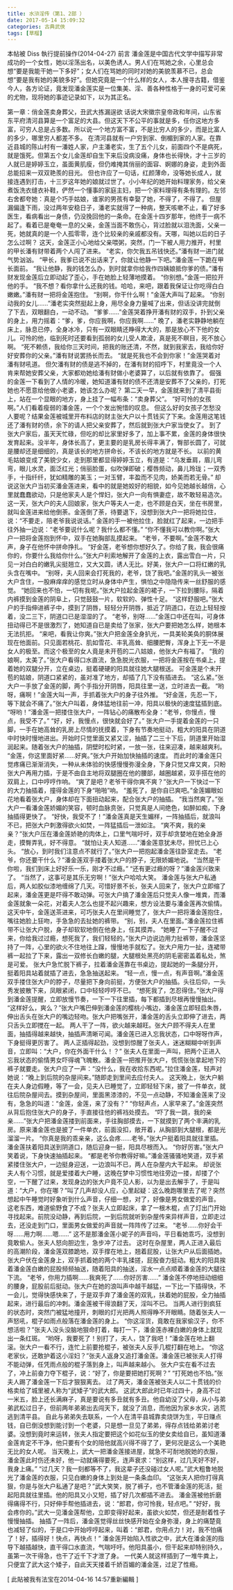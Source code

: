 ```yaml
---
title: 水浒淫传（第1、2部 ）
date: 2017-05-14 15:09:32
categories: 古典武俠
tags: [草榴]
---
```

本帖被 Diss 執行提前操作(2014-04-27)
前言
潘金莲是中国古代文学中描写非常成功的一个女性，她以淫荡出名，以美色诱人。男人们在骂她之余，心里总会想“要是我能干她一下多好”；女人们在骂她的同时对她的美貌羡慕不已，总会想“要是我有她的美貌多好”。但她究竟是一个什么样的女人，本人搜寻古籍，借鉴今人，各方论证，竟发现潘金莲实是一位集美、淫、善各种性格于一身的可爱可亲的尤物，现将她的事迹记录如下，以为其正名。


第一章：俏金莲卖身葬父，丑武大拣漏逞欲
话说大宋徽宗皇帝政和年间，山东省东平府清河县算是一个富足的大县。但这天下不公平的事就是多，任你这地方多富，可穷人总是占多数。所以说一个地方富不富，不是比穷人的多少，而是比富人的多少，哪里穷人都差不多。
在清河县就有一户穷到家、倒楣到家的人家。在靠近县城的陈山村有一潘姓人家，户主潘老实，生了五个儿女，前面四个不是病死，就是饿死。但第五个女儿金莲却自生下来后没病没痛，身体也长得快，才十三岁的人就已是婷婷玉立，虽面黄肌瘦，但仍难掩其俏丽的面容、婀娜的身姿，走到外面总能招来一双双艳羨的目光。
但也许应了一句话，红颜薄命，没等她长成人，就接连遇到打击，十三岁这年她的娘就过世了。小小年纪的她开始料理家务，给父亲煮饭洗衣缝衣补鞋，俨然一个懂事的家庭主妇，把一个家料理得有条有理的。左邻右舍都夸她：真是个巧手姑娘，谁家的男孩有幸娶了她，不得了，不得了。
但屋漏偏逢下雨，没过两年安稳日子，潘老实就得了一种病，整天咳嗽不止，看了好多医生，看病看出一身债，仍没挽回他的一条命。在金莲十四岁那年，他终于一病不起了。看着已是奄奄一息的父亲，金莲当面不敢伤心，背过脸就以泪洗面，父亲一死，她就真的是一个人孤零零，连个比较亲的亲戚都没有。天哪，叫她以后的日子怎么过啊？
这天，金莲正小心地给父亲喂粥，突然，门一下被人用力推开，村里的甲长潘有财带着两个人闯了进来。
“老实，你欠我五吊钱快还。”潘有财一进门就气势汹汹。
“甲长，我爹已说不出话来了，你就让他静一下吧。”潘金莲一下跪在甲长面前。
“我让他静，我的钱怎么办，到时就拿你给我作四姨娘抵你爹的债。”潘有财发现金莲后立即动起了歪心，手在她脸上轻薄地摸着。
“你别想。”金莲一把拉开他的手。
“我不想？看你拿什么还我的钱。哈哈，来吧，跟着我保证让你吃得白白嫩嫩。”潘有财一把将金莲抱住。
“别啊，你干什么啊！”金莲大声叫了起来。
“你别动我的女儿……”潘老实突然挺起上身，用尽全身力量喊了出来，但话没讲完就倒了下去，双眼翻白，一动不动。
“爹爹……”金莲哭着挣开潘有财的双手，扑到父亲的身上，用力摇着：“爹，爹，你应我啊，你应我啊……”
晚了，潘老实静静地躺在床上，脉息已停，全身冰冷，只有一双眼睛还睁得大大的，那是放心不下他的女儿。可怜的他，临到死时还要看到孤弱的女儿受人欺淩，真是死不瞑目，死不放心啊。
“死不赖债，我给你三天时间，把我的账还清，不然，就到我家去，我给你好好安葬你的父亲。”潘有财说罢扬长而去。
“就是死我也不会到你家！”金莲哭着对潘有财吼道。
但欠潘有财的债是逃不掉的，在潘有财的招呼下，村里竟没一个人肯来帮她安葬父亲，大家都劝她给潘有财做小老婆算了，以后就有依靠了。
倔强的金莲一下看到了人情的冷暖，她知道潘有财的债不还清是安葬不了父亲的，打死她也不愿意给他做小老婆，她该怎么办呢？
第二天一早，金莲就来到了清平县街上，站在一个显眼的地方，身上挂了一幅布条：“卖身葬父”。
“好可怜的女孩啊。”人们看着瘦弱的潘金莲，一个个发出惋惜的叹息。
但这么好的女孩子怎愁没人要呢？结果金莲被城里开布料店的财主张大户以十贯钱买了下来。金莲用这笔钱还了潘有财的债，余下的请人把父亲安葬了，然后就到张大户家当使女了。
到了张大户家后，虽天天忙碌，但吃的却比家里好多了，加上事不累，金莲的身体很快发育起来。没半年，身体长高了，更主要的是乳房长得丰满了，臀部长圆了，可就是腰却还是细细的，真是该长的地方拼命长，不该长的地方就是不长。
以前的黄毛姑娘变成了美貌少女，走到那里都显得婷婷玉立，有道是：“乌发垂肩，眉儿弯弯，眼儿水灵，面泛红光；俏丽脸蛋，似吹弹即破；樱唇频动，鼻儿玲珑；一双秀手，十指纤纤，犹如精雕的美玉；一对玉臂，丰盈而不见肉，娇美而若无骨。”
却说这张大户当初买潘金莲进来，看中的就是她姣好的相貌，如今见她越长越俏，心里就蠢蠢欲动，只是他家夫人是个悍妇，张大户一向有惧妻症，故不敢轻易造次。
这一天，张大户的夫人回娘家，张大户等夫人一走，也不顾是白天，坐在书房里，就叫金莲进来给他倒荼。金莲倒了荼，待要退下，没想到张大户一把将她拉住，说：“不要走，陪老爷我说说话。”
金莲的手一被他拉住，脸就红了起来，一边把手往外抽一边说：“老爷要说什么呢？我什么都不懂。”
“你不懂我可以教你啊。”张大户一把将金莲抱到怀中，双手在她胸部乱摸起来。
“老爷，不要啊。”金莲不敢大声，身子在他怀中拼命挣扎。
“好金莲，老爷想你想好久了。你给了我，我会很痛你的，你要什么我给你什么。”张大户利索地解开了金莲的上衣，露出雪白一片，只见一对白白的嫩乳尖挺翘立，又大又圆，诱人无比。好美，张大户一口将红嫩的乳头含在嘴中。
“别呀，夫人回来会打死我的，老爷，饶了我吧。”金莲的乳头一被张大户含住，一股麻痒痒的感觉立时从身体中产生，惧怕之中隐隐传来一丝舒服的感觉。
“她回来也不怕，一切有我呢。”张大户拉起金莲的裙子，一下拉到腰际，隔着内裤摸到金莲的阴阜上，只觉鼓鼓一片，软软的、弹性十足。
“这样舒服吧。”张大户的手指伸进裤子中，摸到了阴唇，轻轻分开阴唇，抵近了阴道口，在边上轻轻按着，没二三下，阴道口已是湿湿的了。
“老爷，别呀……”金莲口中还在叫，可身体扭动得已不是很激烈了，她知道自已是卖给了张家，张大户要把她怎么样，她根本无法抗拒。
“来吧，看我让你爽。”张大户把金莲全身扒光，一具美轮美奂的胴体展现在他面前。只见面若桃花、肌如雪花、丰乳高耸、细腰肥臀，浑身上下无一不是女人的极至。而这个极至的女人竟是未开苞的二八姑娘，他张大户有福了。
“我的娘啊，太美了。”张大户看得口水直流，急急脱光衣服，一把将金莲按在书桌上，提着她的双腿分开，立在桌边，挺着硬硬的阳具就往她大腿根送。
可金莲是个未开苞的姑娘，阴道口紧紧的，虽对准了地方，却插了几下没有插进去。
“这么紧。”张大户一手放了金莲的脚，两个手指分开阴唇，阳具往里一送，立时进去一截。
“哟呀，痛啊！”金莲大叫一声，手抓着张大户的身子往外推。
“好金莲，先忍一下，等下就会不痛了。”张大户叫着，身体猛地往前一冲，阳具以极快的速度猛插到底。
“呀哟！”潘金莲一把搂住张大户，一阵钻心的痛散布全身：“老爷，你慢点，慢点，我受不了。”
“好，好，我慢点，很快就会好了。”
张大户一手提着金莲的一只脚，一手在她高耸的乳房上尽情的抚摸着，下身有节奏地挺动，粗大的阳具在阴道中时快时慢地进出。开始时只觉里面又紧又涩，抽插了二三十下后，阴道里开始湿润起来。随着张大户的抽插，阴壁时松时紧，一放一张，往来迎凑，越来越爽利。
“金莲，你这里面好紧……好爽。”张大户开始加快抽插的速度。
而此时的潘金莲只觉疼痛已渐渐消失，一种从未体验的快感慢慢弥漫全身，下身只觉又痒又爽，只盼张大户再用力插，于是不由自主地将双腿圈在他的腰部，越圈越紧，双手搭在他的双肩上，口中哼哼作响。
“爽了是吧？老爷干得你爽不爽？”张大户一下快过一下的大力抽插着，撞得金莲的下身“啪啪”响。
“羞死了，是你自已爽吧。”金莲媚眼如花地看着张大户，身体却在下面扭动起来，配合张大户的抽插。
“我当然爽了。”张大户一看潘金莲娇媚的笑容，顿时血脉贲张，只觉真是人间绝色，如醉如痴，下身抽插得更快了。
“好快，我受不了！”潘金莲真是天生媚样，一阵抽插后，就浪叫不已，把张大户刺激得欲火如焚，一阵猛插后一泄如注。
“爽不爽，我的亲亲？”张大户压在潘金莲娇艳的肉体上，口里气喘吁吁，双手却贪婪地在她全身游走，摸臀弄乳，好不得意。
“就怕让夫人知道……”潘金莲意犹未尽，担忧已上心头。
“放心，到时我们注意点不就行了。”张大户一把抱起潘金莲往卧室走去。
“老爷，你还要干什么？”潘金莲双手搂着张大户的脖子，无限娇媚地说。
“当然是干你啦，我们到床上好好乐一乐，刚才不过瘾。”
“还有更过瘾的呀？”潘金莲兴致来了。
“当然了，这事可是其乐无穷啊！”张大户哈哈大笑。
潘金莲与张大户私通后，两人如胶似漆地缠绵了几天。可惜好景不长，张夫人回来了，张大户立即缩了起来，潘金莲更是吓得不敢动弹。可张大户搞了潘金莲后只觉夫人像一堆粪，而潘金莲就象一朵花，对着夫人怎么也提不起兴趣来，想方设法要与潘金莲再次偷情。
这天中午，金莲送茶进来，可巧张夫人在里间睡觉了，张大户一把将潘金莲抱住，嘴往她脸上狂吻，手急急的去扯她的裤带。
“别，别，夫人在里面。”潘金莲拉住裤带不让张大户脱，身子却软软地倒在他身上，任其摸弄。
“她睡了一下子醒不过来，你给我过过瘾，想死我了，我们轻轻的。”张大户边说边用力扯裤带，潘金莲坚持了一阵，心里的欲火不住地往上蹿，慢慢地手就松了。张大户用力一扯，连裙带裤一起拉了下来，露出一双修长白嫩的腿，大腿根处黑亮的阴毛密密盖着私处，煞是可爱。
张大户急忙脱下裤子，拉着潘金莲靠在书桌边，提起她的一条腿分开，挺着阳具站着就插了进去，急急抽送起来。
“轻一点，慢一点，有声音啊。”潘金莲双手搂住张大户的脖子，尽量把下身向前挺，方便张大户的抽插。头往后仰，一头秀发披散下来，凤眼紧闭，口中轻轻哼哼不已。
“想死我了，怎忍得住。”张大户得到潘金莲提醒，立即放慢节奏，一下一下往里插，每下都插到尽根再慢慢抽出。
“这样好么，爽么？”张大户嘴巴伸到潘金莲的樱桃小嘴边，潘金莲立即轻启朱唇，伸出舌头在张大户的嘴边轻吻。张大户把嘴张开，潘金莲的舌头立即伸了进去，两只舌头立即搅在一起。
两人干了一阵，欲火越来越旺。张大户顾不得夫人在里面，抽插得越来越快，抽插声清晰可闻。潘金莲已进入忘我状态，口中呀呀作声，下身挺得更厉害了。
两人正插得起劲，没想到惊醒了张夫人，迷迷糊糊中听到声音，立即叫：“大户，你在外面干什么！？”
张夫人在里面一声叫，把两个正进入忘我状态的偷情男女吓得魂飞魄散。潘金莲一把推开张大户，慌慌张张拿起地下的裤子就要走。张大户应了一声：“没什么，我在收拾东西呢。”拉住潘金莲，轻声对她说：“晚上到后院的杂屋间来。”随即走到里间去应付夫人。
这天晚上，张大户躺在夫人身边假睡，等了一会，见夫人已睡觉了，立即轻轻下床，披了一件单衣，就往后院杂屋间去。摸到杂屋间，里面黑漆漆的，不见一点动静，不知潘金莲来了没有，急急的叫道：“金莲，金莲，来了没有？”
“你轻声点，人家早来了。”金莲突然从背后抱住张大户的身子，手直接往他的裤裆处摸去。
“吓了我一跳，我的亲亲……”张大户把潘金莲搂到前面来，手往胸部摸去，一下就摸到了两个丰满的乳房。原来潘金莲也是披了一件单衣，前面没扣，敞开着，从胸部到大腿根，都是光溜溜一片。
“你真是我的乖亲亲，这么会疼……老爷。”张大户挺着阳具就往里插。潘金莲扶着阳具送到阴道口，随后迎身一挺，阳具尽根而入。
“你好厉害。”张大户笑着说，下身快速抽插起来。
“都是老爷你教得好嘛。”潘金莲骚骚地笑道，双手紧紧搂住张大户，一边挺身迎送，一边浪叫不已，两人在杂屋内大干起来。
却说张夫人有个习惯，就是爱搂着大户睡，这晚在梦中习惯性地往旁边一搂，却搂了个空，一下醒了过来，发现身边的张大户竟不见人影，以为是出去解手了，于是叫道：“大户，你在哪？”叫了几声却没人应，心里起疑：这么晚跑哪里去了呢？突然想起中午睡觉时好象听到什么声音，仔细一想，对了，好像是男女做爱的声音。
这老东西，难道偷野食了不成？张夫人立即起床，拿了一根木棍，点了灯出门开始寻找起来。前院没动静，再到后院，一到后院就听到杂屋传来异样声音，立即走过去，还没走到门口，里面男女做爱的声音就一阵阵传了过来。
“老爷……你好会干呀……用力啊……嗯……”
这不是那潘金莲小妮子的声音吗，平日看她乖巧，没想到竟敢偷人。张夫人怒向胆边生，急步冲了过去。
这时在杂屋里，两人正进入最后的高潮阶段，潘金莲双膝跪地，双手撑在地上，翘着屁股，让张大户从后面插她。张大户伏在金莲身上，双手抓着她的两个丰乳揉搓，屁股奋力挺动。粗大的阳具挨着潘金莲白嫩的屁股频频抽送，随着阳具的抽送，淫水一点点顺着潘金莲的大腿往下流。
“老爷，你用力插啊……我爽死了……你好厉害……”
潘金莲不停地扭动细细的腰身，屁股前后挺动。张大户在她的浪叫声中越干越猛，一下比一下插得快，不一会儿，觉得快感快来了，于是双手弃了潘金莲的双乳，扶着她的屁股，全力抽插起来，进行最后的冲刺。潘金莲被干得浪翻了天，淫叫不已。
当两人进行到疯狂的状态时，突然门被猛地撞开，刺眼的灯光把两人照得睁不开眼睛。随着张夫人一声怒吼，棍子如雨点般落在潘金莲的身上。
“你这淫货，竟敢在我家偷汉子，你不想活啦？”张夫人没头没脑地狠命打着，每打一下，潘金莲赤裸白嫩的身体上就现出一条红斑。
“哟呀，我要死了！别打了，夫人，饶了我吧！”潘金莲在地上翻滚。张大户一看不行，连忙上前要抢棍子，被张夫人反手几棍打翻在地上。
“你这老家伙，还敢护着这小淫妇？”张夫人返身又追打潘金莲。潘金莲已被张夫人打得不能动弹，任凭雨点般的棍子落到身上，叫声越来越小。
张大户实在看不过去了，冲上前奋力夺下棍子，说：“好了，你是要把她打死啊？”
“打死她也不怕。”张夫人踢了潘金莲一下后才狠狠离去。
过了两天，潘金莲被张夫人以二十贯钱的价格卖给了城里被人称为“武矮子”的武大郎。
这武大郎此时已年过四十，身高不过一米五，脸上还长满麻子，真是要说有多丑就有多丑。他自幼没了父母，从小与弟弟武松过日子，但前两年弟弟出去闯天下，就没了消息，而他因为家乡水灾，逃荒逃到清平县。
自此与弟弟失去联系，一个人在清平县城靠卖烧饼为生，平日赚点钱，自已倒没想到能讨到一个老婆，只是想一旦见了弟弟，得存点钱给弟弟讨老婆。没想到竟时来运转，张夫人指定要把这个如花似玉的使女卖给自已，虽知道潘金莲肯定不干净，他只要有个女的陪他就高兴得不得了了，更何况是这么一个美艳无比的女人呢。
当天晚上，武大一把潘金莲接进屋，就急不可耐地脱她的衣服，潘金莲此时伤还未好，他一动就痛得要死，连声衰求：“别这样，过几天好不好，我身上痛。”
“过几天？我一刻都等不了，我这辈子还没碰过女人呢。”武大粗鲁地脱光了潘金莲的衣服，只见白嫩的身体上到处是一条条血印。
“这张夫人把你打得真狠，你是与张大户私通了是吧？”武大笑笑，脱了裤子，也不管潘金莲的死活，挺起阳具就往里插。他的阳具又小又短，插了好几次都插不进去。
潘金莲被他折磨得痛得不行，只好伸手帮他插进去，说：“郎君，你可怜我，轻点吧。”
“好好，我会疼你的。”武大一见潘金莲帮他，立即变得好起来，虽欲火如焚，但还是耐着性子慢慢抽插。
抽插了一阵后，潘金莲觉得丝丝快感开始在全身弥漫，身上的痛楚竟也减轻了似的，于是口中开始哼哼起来，叫着：“郎君，你用点力！对，我不怕痛了！好，插得好！快点，再快点！”
潘金莲开始陷入性欲之中，武大在潘金莲的指导下越插越快，直干得口水直流，气喘吁吁。他阳具虽小，但干起来却特别持久，虽第一次干得急，也干了近千下才泄了身。
一代美人就这样插到了一堆牛粪上，只便宜了武大这个矮子，自此天天搂着千娇百媚的潘金莲，过足了性瘾。


[ 此貼被我有法宝在2014-04-16 14:57重新編輯 ]